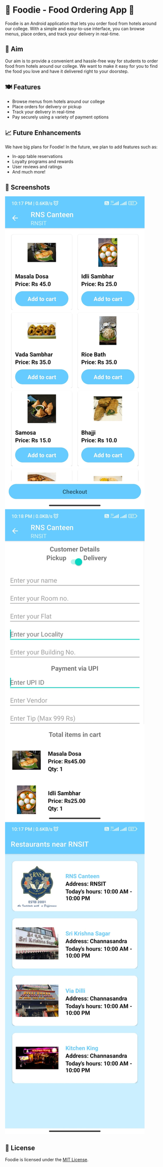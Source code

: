 # 🍔 Foodie - Food Ordering App 🍟

Foodie is an Android application that lets you order food from hotels around our college. With a simple and easy-to-use interface, you can browse menus, place orders, and track your delivery in real-time.

## 🎯 Aim

Our aim is to provide a convenient and hassle-free way for students to order food from hotels around our college. We want to make it easy for you to find the food you love and have it delivered right to your doorstep.

## 🍽️ Features

- Browse menus from hotels around our college
- Place orders for delivery or pickup
- Track your delivery in real-time
- Pay securely using a variety of payment options

## 📈 Future Enhancements

We have big plans for Foodie! In the future, we plan to add features such as:

- In-app table reservations
- Loyalty programs and rewards
- User reviews and ratings
- And much more!

## 📱 Screenshots

![Image 1](ss1.jpg)
![Image 2](ss2.jpg)
![Image 3](ss3.jpg)

## 📝 License

Foodie is licensed under the [MIT License](https://github.com/yourusername/foodie/blob/master/LICENSE).
